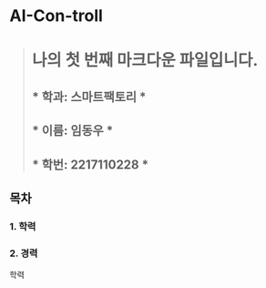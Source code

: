 # AI-Con-troll

>#   **나의 첫 번째 마크다운 파일입니다.**
> 
> ## * 학과: 스마트팩토리    *
> ## * 이름: 임동우    *
> ## * 학번: 2217110228 *    
>  
## 목차    
###  1. 학력    
###  2. 경력    
  
 학력
  > <table>
  
